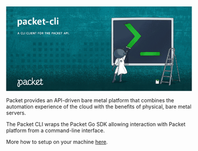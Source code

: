 <!-- <meta>
{
    "title":"Packet CLI",
    "description":"Packet Go SDK",
    "author":"Mo Lawler",
    "github":"usrdev",
    "date": "2019/12/17",
    "tag":["API", "Libraries"]
}
</meta> -->

![Packet CLI Banner](/images/libraries/packet-cli/cli-banner.png)

Packet provides an API-driven bare metal platform that combines the automation experience of the cloud with the benefits of physical, bare metal servers.

The Packet CLI wraps the Packet Go SDK allowing interaction with Packet platform from a command-line interface.

More how to setup on your machine [here](https://github.com/packethost/packet-cli/blob/master/README.md). 
